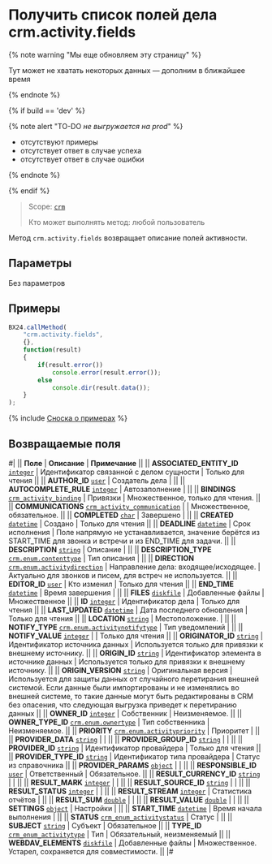 # Получить список полей дела crm.activity.fields

{% note warning "Мы еще обновляем эту страницу" %}

Тут может не хватать некоторых данных — дополним в ближайшее время

{% endnote %}

{% if build == 'dev' %}

{% note alert "TO-DO _не выгружается на prod_" %}

- отсутствуют примеры
- отсутствует ответ в случае успеха
- отсутствует ответ в случае ошибки

{% endnote %}

{% endif %}

> Scope: [`crm`](../../../scopes/permissions.md)
>
> Кто может выполнять метод: любой пользователь

Метод `crm.activity.fields` возвращает описание полей активности.

## Параметры

Без параметров

## Примеры

```js
BX24.callMethod(
    "crm.activity.fields",
    {},
    function(result)
    {
        if(result.error())
            console.error(result.error());
        else
            console.dir(result.data());
    }
);
```

{% include [Сноска о примерах](../../../../_includes/examples.md) %}

## Возвращаемые поля

#|
|| **Поле** | **Описание** | **Примечание** ||
|| **ASSOCIATED_ENTITY_ID**
[`integer`](../../../data-types.md) | Идентификатор связанной с делом сущности | Только для чтения ||
|| **AUTHOR_ID**
[`user`](../../../data-types.md)
| Создатель дела | ||
|| **AUTOCOMPLETE_RULE**
[`integer`](../../../data-types.md) | Автозаполнение | ||
|| **BINDINGS**
[`crm_activity_binding`](../../../data-types.md) | Привязки | Множественное, только для чтения. ||
|| **COMMUNICATIONS**
[`crm_activity_communication`](../../../data-types.md) | | Множественное, обязательное. ||
|| **COMPLETED**
[`char`](../../../data-types.md) | Завершено | ||
|| **CREATED**
[`datetime`](../../../data-types.md) | Создано | Только для чтения ||
|| **DEADLINE**
[`datetime`](../../../data-types.md) | Срок исполнения | Поле напрямую не устанавливается, значение берётся из START_TIME для звонка и встречи и из END_TIME для задачи. ||
|| **DESCRIPTION**
[`string`](../../../data-types.md) | Описание | ||
|| **DESCRIPTION_TYPE**
[`crm.enum.contenttype`](../../../data-types.md) | Тип описания | ||
|| **DIRECTION**
[`crm.enum.activitydirection`](../../../data-types.md) | Направление дела: входящее/исходящее. | Актуально для звонков и писем, для встреч не используется. ||
|| **EDITOR_ID**
[`user`](../../../data-types.md) | Кто изменил | Только для чтения ||
|| **END_TIME**
[`datetime`](../../../data-types.md) | Время завершения | ||
|| **FILES**
[`diskfile`](../../../data-types.md) | Добавленные файлы | Множественное ||
|| **ID**
[`integer`](../../../data-types.md) | Идентификатор дела | Только для чтения ||
|| **LAST_UPDATED**
[`datetime`](../../../data-types.md) | Дата последнего обновления | Только для чтения ||
|| **LOCATION**
[`string`](../../../data-types.md) | Местоположение. | ||
|| **NOTIFY_TYPE**
[`crm.enum.activitynotifytype`](../../../data-types.md) | Тип уведомлений | ||
|| **NOTIFY_VALUE**
[`integer`](../../../data-types.md) | | Только для чтения ||
|| **ORIGINATOR_ID**
[`string`](../../../data-types.md) | Идентификатор источника данных | Используется только для привязки к внешнему источнику. ||
|| **ORIGIN_ID**
[`string`](../../../data-types.md) | Идентификатор элемента в источнике данных | Используется только для привязки к внешнему источнику. ||
|| **ORIGIN_VERSION**
[`string`](../../../data-types.md) | Оригинальная версия | Используется для защиты данных от случайного перетирания внешней системой. Если данные были импортированы и не изменялись во внешней системе, то такие данные могут быть редактированы в CRM без опасения, что следующая выгрузка приведет к перетиранию данных ||
|| **OWNER_ID**
[`integer`](../../../data-types.md) | Собственник | Неизменяемое. ||
|| **OWNER_TYPE_ID**
[`crm.enum.ownertype`](../../../data-types.md) | Тип собственника | Неизменяемое. ||
|| **PRIORITY**
[`crm.enum.activitypriority`](../../../data-types.md) | Приоритет | ||
|| **PROVIDER_DATA**
[`string`](../../../data-types.md) | | ||
|| **PROVIDER_GROUP_ID**
[`string`](../../../data-types.md) | | ||
|| **PROVIDER_ID**
[`string`](../../../data-types.md) | Идентификатор провайдера | Только для чтения ||
|| **PROVIDER_TYPE_ID**
[`string`](../../../data-types.md) | Идентификатор типа провайдера | Статус из справочника ||
|| **PROVIDER_PARAMS**
[`object`](../../../data-types.md) | | ||
|| **RESPONSIBLE_ID**
[`user`](../../../data-types.md) | Ответственный | Обязательное. ||
|| **RESULT_CURRENCY_ID**
[`string`](../../../data-types.md) | | ||
|| **RESULT_MARK**
[`integer`](../../../data-types.md) | | ||
|| **RESULT_SOURCE_ID**
[`string`](../../../data-types.md) | | ||
|| **RESULT_STATUS**
[`integer`](../../../data-types.md) | | ||
|| **RESULT_STREAM**
[`integer`](../../../data-types.md) | Статистика отчётов | ||
|| **RESULT_SUM**
[`double`](../../../data-types.md) | | ||
|| **RESULT_VALUE**
[`double`](../../../data-types.md) | | ||
|| **SETTINGS**
[`object`](../../../data-types.md) | Настройки | ||
|| **START_TIME**
[`datetime`](../../../data-types.md) | Время начала выполнения | ||
|| **STATUS**
[`crm_enum_activitystatus`](../../../data-types.md) | Статус | ||
|| **SUBJECT**
[`string`](../../../data-types.md) | Субъект | Обязательное ||
|| **TYPE_ID**
[`crm_enum_activitytype`](../../../data-types.md) | Тип | Обязательный, неизменяемый ||
|| **WEBDAV_ELEMENTS**
[`diskfile`](../../../data-types.md) | Добавленные файлы | Множественное. Устарел, сохраняется для совместимости. ||
|#